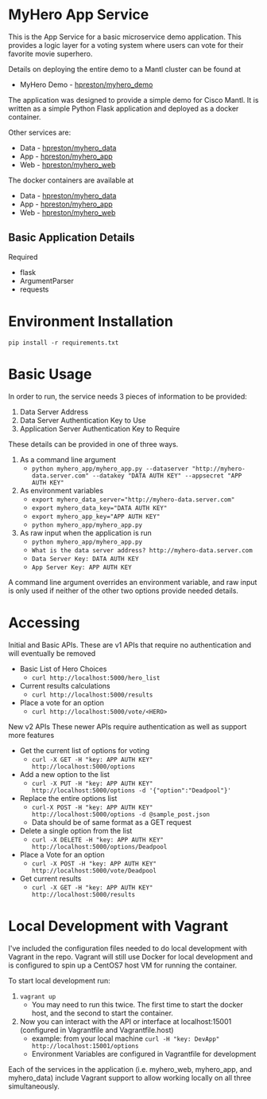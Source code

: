 # MyHero App Service

This is the App Service for a basic microservice demo application.
This provides a logic layer for a voting system where users can vote for their favorite movie superhero.

Details on deploying the entire demo to a Mantl cluster can be found at
* MyHero Demo - [hpreston/myhero_demo](https://github.com/hpreston/myhero_demo)

The application was designed to provide a simple demo for Cisco Mantl.  It is written as a simple Python Flask application and deployed as a docker container.

Other services are:
* Data - [hpreston/myhero_data](https://github.com/hpreston/myhero_data)
* App - [hpreston/myhero_app](https://github.com/hpreston/myhero_app)
* Web - [hpreston/myhero_web](https://github.com/hpreston/myhero_web)

The docker containers are available at
* Data - [hpreston/myhero_data](https://hub.docker.com/r/hpreston/myhero_data)
* App - [hpreston/myhero_app](https://hub.docker.com/r/hpreston/myhero_app)
* Web - [hpreston/myhero_web](https://hub.docker.com/r/hpreston/myhero_web)

## Basic Application Details

Required

* flask
* ArgumentParser
* requests

# Environment Installation

    pip install -r requirements.txt

# Basic Usage

In order to run, the service needs 3 pieces of information to be provided:
1. Data Server Address
2. Data Server Authentication Key to Use
3. Application Server Authentication Key to Require

These details can be provided in one of three ways.
1. As a command line argument
    - `python myhero_app/myhero_app.py --dataserver "http://myhero-data.server.com" --datakey "DATA AUTH KEY" --appsecret "APP AUTH KEY" `
2. As environment variables
    - `export myhero_data_server="http://myhero-data.server.com"`
    - `export myhero_data_key="DATA AUTH KEY"`
    - `export myhero_app_key="APP AUTH KEY"`
    - `python myhero_app/myhero_app.py`
3. As raw input when the application is run
    - `python myhero_app/myhero_app.py`
    - `What is the data server address? http://myhero-data.server.com`
    - `Data Server Key: DATA AUTH KEY`
    - `App Server Key: APP AUTH KEY`

A command line argument overrides an environment variable, and raw input is only used if neither of the other two options provide needed details.

# Accessing

Initial and Basic APIs.
These are v1 APIs that require no authentication and will eventually be removed
* Basic List of Hero Choices
  * `curl http://localhost:5000/hero_list`
* Current results calculations
  * `curl http://localhost:5000/results`
* Place a vote for an option
  * `curl http://localhost:5000/vote/<HERO>`

New v2 APIs
These newer APIs require authentication as well as support more features
* Get the current list of options for voting
  * `curl -X GET -H "key: APP AUTH KEY" http://localhost:5000/options`
* Add a new option to the list
  * `curl -X PUT -H "key: APP AUTH KEY" http://localhost:5000/options -d '{"option":"Deadpool"}'`
* Replace the entire options list
  * `curl-X POST -H "key: APP AUTH KEY" http://localhost:5000/options -d @sample_post.json`
  * Data should be of same format as a GET request
* Delete a single option from the list
  * `curl -X DELETE -H "key: APP AUTH KEY" http://localhost:5000/options/Deadpool`
* Place a Vote for an option
  * `curl -X POST -H "key: APP AUTH KEY" http://localhost:5000/vote/Deadpool`
* Get current results
  * `curl -X GET -H "key: APP AUTH KEY" http://localhost:5000/results`

# Local Development with Vagrant

I've included the configuration files needed to do local development with Vagrant in the repo.  Vagrant will still use Docker for local development and is configured to spin up a CentOS7 host VM for running the container.

To start local development run:
1.  `vagrant up`
    - You may need to run this twice.  The first time to start the docker host, and the second to start the container.
2.  Now you can interact with the API or interface at localhost:15001 (configured in Vagrantfile and Vagrantfile.host)
    - example:  from your local machine `curl -H "key: DevApp" http://localhost:15001/options`
    - Environment Variables are configured in Vagrantfile for development

Each of the services in the application (i.e. myhero_web, myhero_app, and myhero_data) include Vagrant support to allow working locally on all three simultaneously.
